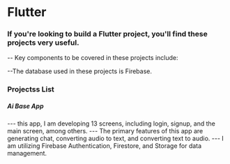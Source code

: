 # Flutter


### If you're looking to build a Flutter project, you'll find these projects very useful.

-- Key components to be covered in these projects include:

--The database used in these projects is Firebase.


### Projectss List

##### Ai Base App

 --- this app, I am developing 13 screens, including login, signup, and the main screen, among others. 
 --- The primary features of this app are generating chat, converting audio to text, and converting text to audio. 
 --- I am utilizing Firebase Authentication, Firestore, and Storage for data management.

